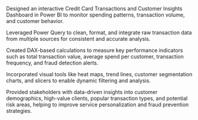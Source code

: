 Designed an interactive Credit Card Transactions and Customer Insights Dashboard in Power BI to monitor spending patterns, transaction volume, and customer behavior.

Leveraged Power Query to clean, format, and integrate raw transaction data from multiple sources for consistent and accurate analysis.

Created DAX-based calculations to measure key performance indicators such as total transaction value, average spend per customer, transaction frequency, and fraud detection alerts.

Incorporated visual tools like heat maps, trend lines, customer segmentation charts, and slicers to enable dynamic filtering and analysis.

Provided stakeholders with data-driven insights into customer demographics, high-value clients, popular transaction types, and potential risk areas, helping to improve service personalization and fraud prevention strategies.
